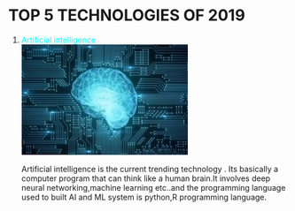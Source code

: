 <html>

   <head>
    
   <link rel="stylesheet" href="style.css"/>
     
   </head>
    <body>
    <h1>
        TOP 5 TECHNOLOGIES OF 2019
        </h1>
    <ol>
        <li><a style="color: aqua">Artificial intelligence</a></li>
      <img src= "download.jfif" width="300px"height="200"/>
        <p> Artificial intelligence is the current trending technology . Its basically a computer program that can think like a human brain.It involves deep neural networking,machine learning etc..and the programming language used to built AI and ML system is python,R programming language.
        </p>
  
        
        
        
        
   </ol>
    
    
    
    
    
    
    
  </body>




</html>
